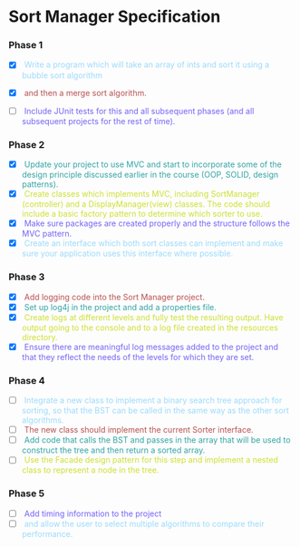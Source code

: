 # Sort Manager Specification

### Phase 1
- [x] <span style="color:#9BDAFC"> Write a program which will take an array of ints and sort it using a bubble sort algorithm </span>
- [x] <span style="color:#B84F4F"> and then a merge sort algorithm. </span>
- [ ] <span style="color:#7363F8"> Include JUnit tests for this and all subsequent phases (and all subsequent projects for the rest of time). </span>


### Phase 2

- [x] <span style="color:#31A3A3"> Update your project to use MVC and start to incorporate some of the design principle discussed earlier in the course (OOP, SOLID, design patterns). </span>
- [x] <span style="color:#CCDF32"> Create classes which implements MVC, including SortManager (controller) and a DisplayManager(view) classes. The code should include a basic factory pattern to determine which sorter to use. </span>
- [x] <span style="color:#7363F8"> Make sure packages are created properly and the structure follows the MVC pattern. </span>
- [x] <span style="color:#9BDAFC"> Create an interface which both sort classes can implement and make sure your application uses this interface where possible. </span>

### Phase 3
- [x] <span style="color:#B84F4F"> Add logging code into the Sort Manager project. </span>
- [x] <span style="color:#31A3A3"> Set up log4j in the project and add a properties file. </span>
- [x] <span style="color:#CCDF32"> Create logs at different levels and fully test the resulting output. Have output going to the console and to a log file created in the resources directory. </span>
- [x] <span style="color:#7363F8"> Ensure there are meaningful log messages added to the project and that they reflect the needs of the levels for which they are set. </span>

### Phase 4
- [ ] <span style="color:#9BDAFC"> Integrate a new class to implement a binary search tree approach for sorting, so that the BST can be called in the same way as the other sort algorithms. </span>
- [ ] <span style="color:#B84F4F"> The new class should implement the current Sorter interface. </span>
- [ ] <span style="color:#31A3A3"> Add code that calls the BST and passes in the array that will be used to construct the tree and then return a sorted array. </span>
- [ ] <span style="color:#CCDF32"> Use the Facade design pattern for this step and implement a nested class to represent a node in the tree. </span>

### Phase 5
- [ ] <span style="color:#7363F8"> Add timing information to the project</span>
- [ ] <span style="color:#9BDAFC"> and allow the user to select multiple algorithms to compare their performance. </span>